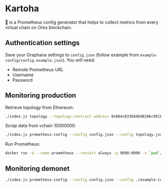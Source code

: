 # Kartoha

🥔 is a Prometheus config generator that helps to collect metrics from every virtual chain on Orbs blockchain.

## Authentication settings

Save your Graphana settings to `config.json` (follow example from `example-config/config.example.json`). You will need:

- Remote Prometheus URL
- Username
- Password

## Monitoring production

Retrieve topology from Ethereum:

```sh
./index.js topology --topology-contract-address 0x804c8336846d8206c95CEe24752D514210B5a240 --validator-registry-contract-address 0x56a6895fd37f358c17cbb3f14a864ea5fe871f0a --ethereum-endpoint http://eth.orbs.com > topology.json
```

Scrap data from vchain 10000000:

```sh
./index.js prometheus-config --config config.json --config topology.json --config ./example-config/vchains.example.json > prometheus.yml
```

Run Prometheus:

```sh
docker run -d --name prometheus --restart always -p 9090:9090 -v `pwd`/prometheus.yml:/etc/prometheus/prometheus.yml prom/prometheus
```

## Monitoring demonet

```sh
./index.js prometheus-config --config config.json --config ./example-config/demonet.example.json > prometheus.yml
```
